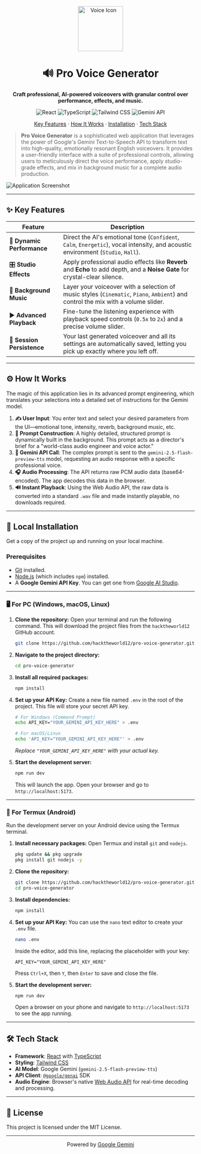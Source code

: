 <div align="center">
  <img src="https://storage.googleapis.com/gemini-prod-us-central1-913955422895-public/i/24/07/11/a03b57368d193d5f3088b90c1f513903.png" alt="Voice Icon" width="120">
  <h1 align="center">🔊 Pro Voice Generator</h1>
  <p align="center">
    <strong>Craft professional, AI-powered voiceovers with granular control over performance, effects, and music.</strong>
  </p>
  
  <!-- Shields.io Badges -->
  <p align="center">
    <img src="https://img.shields.io/badge/React-20232A?style=for-the-badge&logo=react&logoColor=61DAFB" alt="React">
    <img src="https://img.shields.io/badge/TypeScript-007ACC?style=for-the-badge&logo=typescript&logoColor=white" alt="TypeScript">
    <img src="https://img.shields.io/badge/Tailwind_CSS-38B2AC?style=for-the-badge&logo=tailwind-css&logoColor=white" alt="Tailwind CSS">
    <img src="https://img.shields.io/badge/Gemini_API-4285F4?style=for-the-badge&logo=google&logoColor=white" alt="Gemini API">
  </p>
  
  <p align="center">
    <a href="#-key-features">Key Features</a>
    ·
    <a href="#-how-it-works">How It Works</a>
    ·
    <a href="#-local-installation">Installation</a>
    ·
    <a href="#-tech-stack">Tech Stack</a>
  </p>
</div>

> **Pro Voice Generator** is a sophisticated web application that leverages the power of Google's Gemini Text-to-Speech API to transform text into high-quality, emotionally resonant English voiceovers. It provides a user-friendly interface with a suite of professional controls, allowing users to meticulously direct the voice performance, apply studio-grade effects, and mix in background music for a complete audio production.

![Application Screenshot](https://storage.googleapis.com/gemini-prod-us-central1-913955422895-public/i/24/07/11/1d7c07b093325c4873d6b04ebfa204c3.png)

---

## ✨ Key Features

| Feature                 | Description                                                                                                                              |
| ----------------------- | ---------------------------------------------------------------------------------------------------------------------------------------- |
| 🎤 **Dynamic Performance** | Direct the AI's emotional tone (`Confident`, `Calm`, `Energetic`), vocal intensity, and acoustic environment (`Studio`, `Hall`).      |
| 🎛️ **Studio Effects**      | Apply professional audio effects like **Reverb** and **Echo** to add depth, and a **Noise Gate** for crystal-clear silence.          |
| 🎵 **Background Music**    | Layer your voiceover with a selection of music styles (`Cinematic`, `Piano`, `Ambient`) and control the mix with a volume slider.      |
| ▶️ **Advanced Playback**   | Fine-tune the listening experience with playback speed controls (`0.5x` to `2x`) and a precise volume slider.                         |
| 💾 **Session Persistence** | Your last generated voiceover and all its settings are automatically saved, letting you pick up exactly where you left off.          |

---

## ⚙️ How It Works

The magic of this application lies in its advanced prompt engineering, which translates your selections into a detailed set of instructions for the Gemini model.

1.  **✍️ User Input**: You enter text and select your desired parameters from the UI—emotional tone, intensity, reverb, background music, etc.
2.  **🧠 Prompt Construction**: A highly detailed, structured prompt is dynamically built in the background. This prompt acts as a director's brief for a "world-class audio engineer and voice actor."
3.  **🚀 Gemini API Call**: The complex prompt is sent to the `gemini-2.5-flash-preview-tts` model, requesting an audio response with a specific professional voice.
4.  **🎧 Audio Processing**: The API returns raw PCM audio data (base64-encoded). The app decodes this data in the browser.
5.  **🔊 Instant Playback**: Using the Web Audio API, the raw data is converted into a standard `.wav` file and made instantly playable, no downloads required.

---

## 🚀 Local Installation

Get a copy of the project up and running on your local machine.

### Prerequisites

-   [Git](https://git-scm.com/) installed.
-   [Node.js](https://nodejs.org/) (which includes `npm`) installed.
-   A **Google Gemini API Key**. You can get one from [Google AI Studio](https://aistudio.google.com/app/apikey).

---

### 🖥️ For PC (Windows, macOS, Linux)

1.  **Clone the repository:**
    Open your terminal and run the following command. This will download the project files from the `hacktheworld12` GitHub account.
    ```bash
    git clone https://github.com/hacktheworld12/pro-voice-generator.git
    ```

2.  **Navigate to the project directory:**
    ```bash
    cd pro-voice-generator
    ```

3.  **Install all required packages:**
    ```bash
    npm install
    ```

4.  **Set up your API Key:**
    Create a new file named `.env` in the root of the project. This file will store your secret API key.
    ```bash
    # For Windows (Command Prompt)
    echo API_KEY="YOUR_GEMINI_API_KEY_HERE" > .env
    
    # For macOS/Linux
    echo 'API_KEY="YOUR_GEMINI_API_KEY_HERE"' > .env
    ```
    *Replace `"YOUR_GEMINI_API_KEY_HERE"` with your actual key.*

5.  **Start the development server:**
    ```bash
    npm run dev
    ```
    This will launch the app. Open your browser and go to `http://localhost:5173`.

---

### 📱 For Termux (Android)

Run the development server on your Android device using the Termux terminal.

1.  **Install necessary packages:**
    Open Termux and install `git` and `nodejs`.
    ```bash
    pkg update && pkg upgrade
    pkg install git nodejs -y
    ```

2.  **Clone the repository:**
    ```bash
    git clone https://github.com/hacktheworld12/pro-voice-generator.git
    cd pro-voice-generator
    ```

3.  **Install dependencies:**
    ```bash
    npm install
    ```

4.  **Set up your API Key:**
    You can use the `nano` text editor to create your `.env` file.
    ```bash
    nano .env
    ```
    Inside the editor, add this line, replacing the placeholder with your key:
    ```
    API_KEY="YOUR_GEMINI_API_KEY_HERE"
    ```
    Press `Ctrl+X`, then `Y`, then `Enter` to save and close the file.

5.  **Start the development server:**
    ```bash
    npm run dev
    ```
    Open a browser on your phone and navigate to `http://localhost:5173` to see the app running.

---

## 🛠️ Tech Stack

-   **Framework**: [React](https://react.dev/) with [TypeScript](https://www.typescriptlang.org/)
-   **Styling**: [Tailwind CSS](https://tailwindcss.com/)
-   **AI Model**: Google Gemini (`gemini-2.5-flash-preview-tts`)
-   **API Client**: [`@google/genai`](https://www.npmjs.com/package/@google/genai) SDK
-   **Audio Engine**: Browser's native [Web Audio API](https://developer.mozilla.org/en-US/docs/Web/API/Web_Audio_API) for real-time decoding and processing.

---

## 📄 License

This project is licensed under the MIT License.

---

<p align="center">
  Powered by <a href="https://ai.google.dev/" target="_blank" rel="noopener noreferrer">Google Gemini</a>
</p>
